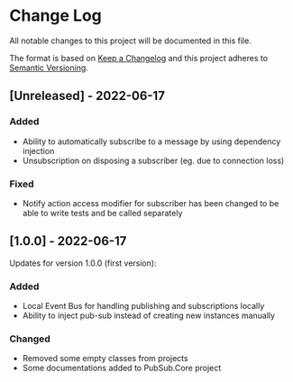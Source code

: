 # Change Log

All notable changes to this project will be documented in this file.

The format is based on [Keep a Changelog](http://keepachangelog.com/)
and this project adheres to [Semantic Versioning](http://semver.org/).

## [Unreleased] - 2022-06-17

### Added
- Ability to automatically subscribe to a message by using dependency injection
- Unsubscription on disposing a subscriber (eg. due to connection loss)

### Fixed
- Notify action access modifier for subscriber has been changed to be able to write tests and be called separately

## [1.0.0] - 2022-06-17

Updates for version 1.0.0 (first version):

### Added

- Local Event Bus for handling publishing and subscriptions locally
- Ability to inject pub-sub instead of creating new instances manually

### Changed

- Removed some empty classes from projects
- Some documentations added to PubSub.Core project